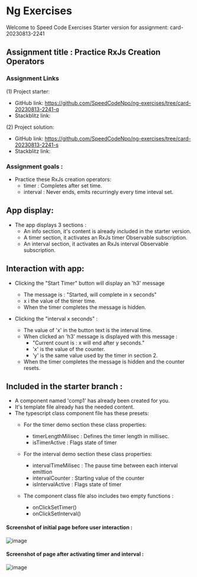 # Ng Exercises

Welcome to Speed Code Exercises
Starter version for assignment: card-20230813-2241

## Assignment title : Practice RxJs Creation Operators

### Assignment Links
(1) Project starter:
  - GitHub link: https://github.com/SpeedCodeNpo/ng-exercises/tree/card-20230813-2241-q
  - Stackblitz link: 

(2) Project solution:
  - GitHub link: https://github.com/SpeedCodeNpo/ng-exercises/tree/card-20230813-2241-s
  - Stackblitz link: 

### Assignment goals :
- Practice these RxJs creation operators:
    - timer : Completes after set time.
    - interval : Never ends, emits recurringly every time inteval set.

## App display:
- The app displays 3 sections :
  - An info section, it's content is already included in the starter version.
  - A timer section, it activates an RxJs timer Observable subscription.
  - An interval section, it activates an RxJs interval Observable subscription.

## Interaction with app:
  - Clicking the "Start Timer" button will display an 'h3' message 
      - The message is :  "Started, will complete in x seconds"
      - x i the value of the timer time.
      - When the timer completes the message is hidden.

  - Clicking the "interval x seconds" : 
      - The value of 'x' in the button text is the interval time.
      - When clicked an 'h3' message is displayed with this message :
        - "Current count is : x will end after y seconds."
        - 'x' is the value of the counter.
        - 'y' is the same value used by the timer in section 2.
      - When the timer completes the message is hidden and the counter resets.


## Included in the starter branch :
- A component named 'comp1' has already been created for you.
- It's template file already has the needed content.
- The typescript class component file has these presets: 
  - For the timer demo section these class properties: 
    - timerLengthMilisec : Defines the timer length in millisec.
    - isTimerActive : Flags state of timer

  - For the interval demo section these class properties: 
    - intervalTimeMilisec : The pause time between each interval emittion
    - intervalCounter : Starting value of the counter
    - isIntervalActive : Flags state of timer

  - The component class file also includes two empty functions :
    - onClickSetTimer()
    - onClickSetInterval()


#### Screenshot of initial page before user interaction :
![image](https://github.com/SpeedCodeNpo/ng-exercises/assets/132397719/8ced1406-3ede-4ab2-9c89-e845c6e22d37)


#### Screenshot of page after activating timer and interval :
![image](https://github.com/SpeedCodeNpo/ng-exercises/assets/132397719/32e9a037-4fcd-4e88-b34a-13cb42673819)

